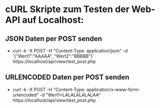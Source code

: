 # cURL Skripte zum Testen der Web-API auf Localhost:

## JSON Daten per POST senden
- curl -k -X POST -H "Content-Type: application/json" -d '{"Wert1":"AAAAA", "Wert2":"BBBBB"}' https://localhost/api/view/test_post.php

## URLENCODED Daten per POST senden
- curl -k -X POST -H "Content-Type: application/x-www-form-urlencoded" -d "Wert1=LALALALALALAA" https://localhost/api/view/test_post.php
